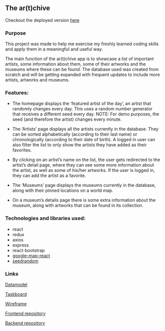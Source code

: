 ## The ar(t)chive

Checkout the deployed version [here](https://distracted-gates-a9f5e6.netlify.app/)

### Purpose

This project was made to help me exercise my freshly learned coding skills and apply them in a meaningful and useful way.

The main function of the ar(t)chive app is to showcase a list of important artists, some information about them, some of their artworks and the museums where these can be found. The database used was created from scratch and will be getting expanded with frequent updates to include more artists, artworks and museums.

### Features:

- The homepage displays the ‘featured artist of the day’, an artist that randomly changes every day. This uses a random number generator that receives a different seed every day. NOTE: For demo purposes, the seed (and therefore the artist) changes every minute.

- The ‘Artists’ page displays all the artists currently in the database. They can be sorted alphabetically (according to their last name) or chronologically (according to their date of birth). A logged in user can also filter the list to only show the artists they have added as their favorites.

- By clicking on an artist’s name on the list, the user gets redirected to the artist’s detail page, where they can see some more information about the artist, as well as some of his/her artworks. If the user is logged in, they can add the artist as a favorite.

- The ‘Museums’ page displays the museums currently in the database, along with their pinned locations on a world map.

- On a museum’s details page there is some extra information about the museum, along with artworks that can be found in its collection.

### Technologies and libraries used:

- react
- redux
- axios
- express
- react-bootstrap
- [google-map-react](https://github.com/google-map-react/google-map-react)
- [seedrandom](https://github.com/google-map-react/google-map-react)

### Links

[Datamodel](https://dbdiagram.io/d/5f15b5a174ca2227330d95de)

[Taskboard](https://github.com/efth2007/artchive-frontend/projects/1)

[Wireframe](https://wireframepro.mockflow.com/view/M9af9a3f9764db424a3c6d7f6e33bd9bb1595326380785#/page/ceab4dc4215d40c2b87ae4bcff725fb1)

[Frontend repository](https://github.com/efth2007/artchive-frontend)

[Backend repository](https://github.com/efth2007/artchive-backend)
